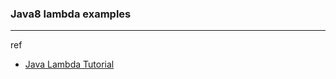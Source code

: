 ### Java8 lambda examples

---

ref
- [Java Lambda Tutorial](http://docs.oracle.com/javase/tutorial/java/javaOO/lambdaexpressions.html)
